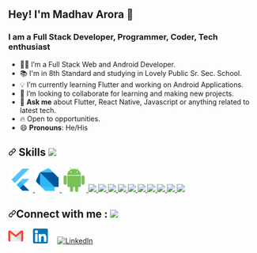 ## Hey! I'm Madhav Arora 🙌
### I am a Full Stack Developer, Programmer, Coder, Tech enthusiast
- 👨‍🎓 I’m a Full Stack Web and Android Developer.
- 📚 I'm in 8th Standard and studying in Lovely Public Sr. Sec. School.
- 💡 I’m currently learning Flutter and working on Android Applications.
- 💞️ I’m looking to collaborate for learning and making new projects.
- 💬 **Ask me** about Flutter, React Native, Javascript or anything related to latest tech.
- 🔥 Open to opportunities.
- 😄 **Pronouns**: He/His
 
<h2 dir="auto"><a id="user-content--skills--" class="anchor" aria-hidden="true" href="#-skills--"><svg class="octicon octicon-link" viewBox="0 0 16 16" version="1.1" width="16" height="16" aria-hidden="true"><path fill-rule="evenodd" d="M7.775 3.275a.75.75 0 001.06 1.06l1.25-1.25a2 2 0 112.83 2.83l-2.5 2.5a2 2 0 01-2.83 0 .75.75 0 00-1.06 1.06 3.5 3.5 0 004.95 0l2.5-2.5a3.5 3.5 0 00-4.95-4.95l-1.25 1.25zm-4.69 9.64a2 2 0 010-2.83l2.5-2.5a2 2 0 012.83 0 .75.75 0 001.06-1.06 3.5 3.5 0 00-4.95 0l-2.5 2.5a3.5 3.5 0 004.95 4.95l1.25-1.25a.75.75 0 00-1.06-1.06l-1.25 1.25a2 2 0 01-2.83 0z"></path></svg></a> Skills <a target="_blank" rel="noopener noreferrer" href="https://camo.githubusercontent.com/beb64ff21c883e318e4f5db5231c2ba4175705bea1c9249e82a41ab375db4f75/68747470733a2f2f6d65646961322e67697068792e636f6d2f6d656469612f51737347456d706b79454f684243623765312f67697068792e6769663f6369643d656366303565343761306e336769316266716e74716d6f62386739616964316f796a327772336473336d67373030626c267269643d67697068792e676966"><img src="https://camo.githubusercontent.com/beb64ff21c883e318e4f5db5231c2ba4175705bea1c9249e82a41ab375db4f75/68747470733a2f2f6d65646961322e67697068792e636f6d2f6d656469612f51737347456d706b79454f684243623765312f67697068792e6769663f6369643d656366303565343761306e336769316266716e74716d6f62386739616964316f796a327772336473336d67373030626c267269643d67697068792e676966" width="32px" data-canonical-src="https://media2.giphy.com/media/QssGEmpkyEOhBCb7e1/giphy.gif?cid=ecf05e47a0n3gi1bfqntqmob8g9aid1oyj2wr3ds3mg700bl&amp;rid=giphy.gif" style="max-width: 100%;"></a> </h2>
 <a href="https://github.com/Madhav2008?tab=repositories&q=&type=&language=dart&sort="> <img width="50px" src="https://raw.githubusercontent.com/github/explore/80688e429a7d4ef2fca1e82350fe8e3517d3494d/topics/flutter/flutter.png" style="max-width: 100%;"> </a>
 <a href="https://github.com/Madhav2008?tab=repositories&q=&type=&language=dart&sort="> <img width="50px" src="https://raw.githubusercontent.com/github/explore/80688e429a7d4ef2fca1e82350fe8e3517d3494d/topics/dart/dart.png" style="max-width: 100%;"> </a>
 <a href="https://github.com/Madhav2008?tab=repositories&q=&type=&language=dart&sort="> <img width="50px" src="https://raw.githubusercontent.com/github/explore/80688e429a7d4ef2fca1e82350fe8e3517d3494d/topics/android/android.png" style="max-width: 100%;"> </a>
 <a href="https://github.com/Madhav2008?tab=repositories&q=&type=&language=dart&sort="> <img width="50px" src="https://cdn3.iconfinder.com/data/icons/social-media-logos-glyph/2048/5315_-_Apple-512.png" style="max-width: 100%;"> </a>
 <a href="https://github.com/Madhav2008?tab=repositories"> <img width="50px" src="https://camo.githubusercontent.com/dd4b2422ed3bfc9da88c43d18550375c66f9584327dff7ecc19315ce50b96f07/68747470733a2f2f7777772e766563746f726c6f676f2e7a6f6e652f6c6f676f732f66697265626173652f66697265626173652d69636f6e2e737667" style="max-width: 100%;"> </a>
 <a href="https://github.com/Madhav2008?tab=repositories&q=&type=&language=python&sort="> <img width="50px" src="https://upload.wikimedia.org/wikipedia/commons/thumb/c/c3/Python-logo-notext.svg/1024px-Python-logo-notext.svg.png" style="max-width: 100%;"> </a>
 <a href="https://github.com/Madhav2008?tab=repositories&q=&type=&language=jupyter+notebook&sort="> <img width="50px" src="https://upload.wikimedia.org/wikipedia/commons/thumb/3/38/Jupyter_logo.svg/1767px-Jupyter_logo.svg.png" style="max-width: 100%;"> </a>
 <a href="https://github.com/Madhav2008?tab=repositories&q=&type=&language=javascript&sort="> <img width="50px" src="https://raw.githubusercontent.com/rahulbanerjee26/githubAboutMeGenerator/main/icons/reactjs.svg" style="max-width: 100%;"> </a>
 <a href="https://github.com/Madhav2008?tab=repositories&q=&type=&language=javascript&sort="> <img width="50px" src="https://raw.githubusercontent.com/jmnote/z-icons/master/svg/javascript.svg" style="max-width: 100%;"> </a>
 <a href="https://github.com/Madhav2008?tab=repositories&q=&type=&language=css&sort="> <img width="50px" src="https://raw.githubusercontent.com/rahulbanerjee26/githubAboutMeGenerator/main/icons/css.svg" style="max-width: 100%;"> </a>
 <a href="https://github.com/Madhav2008?tab=repositories&q=&type=&language=html&sort="> <img width="50px" src="https://raw.githubusercontent.com/rahulbanerjee26/githubAboutMeGenerator/main/icons/html.svg" style="max-width: 100%;"> </a>
 <a href="https://github.com/Madhav2008?tab=repositories&q=&type=&language=javascript&sort="> <img width="50px" src="https://raw.githubusercontent.com/jmnote/z-icons/master/svg/git.svg" style="max-width: 100%;"> </a>
 <a href="https://github.com/Madhav2008?tab=repositories&q=&type=&language=javascript&sort="> <img width="50px" src="https://raw.githubusercontent.com/jmnote/z-icons/master/svg/github.svg" style="max-width: 100%;"> </a>

<h2 dir="auto"><a id="user-content--skills--" class="anchor" aria-hidden="true" href="#-skills--"><svg class="octicon octicon-link" viewBox="0 0 16 16" version="1.1" width="16" height="16" aria-hidden="true"><path fill-rule="evenodd" d="M7.775 3.275a.75.75 0 001.06 1.06l1.25-1.25a2 2 0 112.83 2.83l-2.5 2.5a2 2 0 01-2.83 0 .75.75 0 00-1.06 1.06 3.5 3.5 0 004.95 0l2.5-2.5a3.5 3.5 0 00-4.95-4.95l-1.25 1.25zm-4.69 9.64a2 2 0 010-2.83l2.5-2.5a2 2 0 012.83 0 .75.75 0 001.06-1.06 3.5 3.5 0 00-4.95 0l-2.5 2.5a3.5 3.5 0 004.95 4.95l1.25-1.25a.75.75 0 00-1.06-1.06l-1.25 1.25a2 2 0 01-2.83 0z"></path></svg></a>Connect with me : <a target="_blank" rel="noopener noreferrer" href="https://camo.githubusercontent.com/beb64ff21c883e318e4f5db5231c2ba4175705bea1c9249e82a41ab375db4f75/68747470733a2f2f6d65646961322e67697068792e636f6d2f6d656469612f51737347456d706b79454f684243623765312f67697068792e6769663f6369643d656366303565343761306e336769316266716e74716d6f62386739616964316f796a327772336473336d67373030626c267269643d67697068792e676966"><img src="https://camo.githubusercontent.com/beb64ff21c883e318e4f5db5231c2ba4175705bea1c9249e82a41ab375db4f75/68747470733a2f2f6d65646961322e67697068792e636f6d2f6d656469612f51737347456d706b79454f684243623765312f67697068792e6769663f6369643d656366303565343761306e336769316266716e74716d6f62386739616964316f796a327772336473336d67373030626c267269643d67697068792e676966" width="32px" data-canonical-src="https://media2.giphy.com/media/QssGEmpkyEOhBCb7e1/giphy.gif?cid=ecf05e47a0n3gi1bfqntqmob8g9aid1oyj2wr3ds3mg700bl&amp;rid=giphy.gif" style="max-width: 100%;"></a> </h2>
<a href="mailto:aroramadhav65@gmail.com"><img src="https://github.com/deut-erium/deut-erium/blob/master/assets/gmail.svg" width="30px" alt="mail"></a> &nbsp; &nbsp;
 <a href="https://www.linkedin.com/in/madhav-arora-9685031b7/" target="_blank"><img src="https://github.com/deut-erium/deut-erium/blob/master/assets/linkedin.svg" width="30px" alt="LinkedIn"></a> &nbsp; &nbsp;
 <a href="" target="_blank"><img src="https://camo.githubusercontent.com/1ba33f104464b0da9aba4302cd6e59059c0a882e90b815e7d75a39d70aca38f6/68747470733a2f2f7777772e706e676b69742e636f6d2f706e672f66756c6c2f3130342d313034393338385f776f726c642d776964652d7765622d6c6f676f2d766563746f722d7472616e73706172656e742d6261636b67726f756e642d776562736974652e706e67" width="30px" alt="LinkedIn"></a> &nbsp; &nbsp;
 
